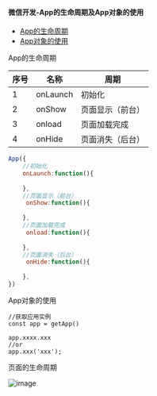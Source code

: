 #### 微信开发-App的生命周期及App对象的使用

- [App的生命周期]()
- [App对象的使用]()

App的生命周期

 序号  |  名称     |   周期
 ---   |  ---      |   ---
   1   |  onLaunch |   初始化
   2   |  onShow   |   页面显示（前台）
   3   |  onload   |   页面加载完成
   4   |  onHide   |   页面消失（后台）
```js
App({
    //初始化
    onLaunch:function(){
        
    },
    //页面显示（前台）
     onShow:function(){
        
    },
    //页面加载完成
     onload:function(){
        
    },
    //页面消失（后台）
     onHide:function(){
        
    },
})
```
App对象的使用
 ```
 //获取应用实例
const app = getApp()

app.xxxx.xxx 
//or
app.xxx('xxx');

 ```

 页面的生命周期

![image](https://github.com/sunzhongt/imgData/blob/master/mdImg/WX%E9%A1%B5%E9%9D%A2%E7%94%9F%E5%91%BD%E5%91%A8%E6%9C%9F.png?raw=true)



